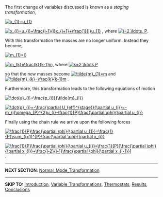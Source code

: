 The first change of variables discussed is known as a _staging transformation_,

<a href='http://www.codecogs.com/eqnedit.php?latex=x_{1}=u_{1}'><img src='http://latex.codecogs.com/gif.latex?x_{1}=u_{1}%.png' title='x_{1}=u_{1}' /></a>

<a href='http://www.codecogs.com/eqnedit.php?latex=x_{i}=u_{i}@plus;\frac{i-1}{i}x_{i@plus;1}@plus;\frac{1}{i}u_{1}'><img src='http://latex.codecogs.com/gif.latex?x_{i}=u_{i}+\frac{i-1}{i}x_{i+1}+\frac{1}{i}u_{1}%.png' title='x_{i}=u_{i}+\frac{i-1}{i}x_{i+1}+\frac{1}{i}u_{1}' /></a> , where <a href='http://www.codecogs.com/eqnedit.php?latex=i=2,\ldots, P'><img src='http://latex.codecogs.com/gif.latex?i=2,\ldots, P%.png' title='i=2,\ldots, P' /></a>.

With this transformation the masses are no longer uniform. Instead they become,

<a href='http://www.codecogs.com/eqnedit.php?latex=m_{1}=0'><img src='http://latex.codecogs.com/png.latex?m_{1}=0%.png' title='m_{1}=0' /></a>

<a href='http://www.codecogs.com/eqnedit.php?latex=m_{k}=\frac{k}{k-1}m,'><img src='http://latex.codecogs.com/png.latex?m_{k}=\frac{k}{k-1}m,%.png' title='m_{k}=\frac{k}{k-1}m,' /></a>   where    <a href='http://www.codecogs.com/eqnedit.php?latex=k=2,\ldots,P'><img src='http://latex.codecogs.com/png.latex?k=2,\ldots,P.%.png' title='k=2,\ldots,P' /></a>

so that the new masses become <a href='http://www.codecogs.com/eqnedit.php?latex=\tilde{m}_{1}=m'><img src='http://latex.codecogs.com/png.latex?\tilde{m}_{1}=m%.png' title='\tilde{m}_{1}=m' /></a> and <a href='http://www.codecogs.com/eqnedit.php?latex=\tilde{m}_{k}=\frac{k}{k-1}m'><img src='http://latex.codecogs.com/png.latex?\tilde{m}_{k}=\frac{k}{k-1}m%.png' title='\tilde{m}_{k}=\frac{k}{k-1}m' /></a> .

Furthermore, this transformation leads to the following equations of motion

<a href='http://www.codecogs.com/eqnedit.php?latex=\dot{u}_{i}=\frac{p_{i}}{\tilde{m}_{i}}'><img src='http://latex.codecogs.com/gif.latex?\dot{u}_{i}=\frac{p_{i}}{\tilde{m}_{i}}%.png' title='\dot{u}_{i}=\frac{p_{i}}{\tilde{m}_{i}}' /></a>

<a href='http://www.codecogs.com/eqnedit.php?latex=\dot{p}_{i}=-\frac{\partial U_{eff}^{stage}}{\partial u_{i}}=-m_{i}\omega_{P}^{2}u_{i}-\frac{1}{P}\frac{\partial \phi}{\partial u_{i}}'><img src='http://latex.codecogs.com/gif.latex?\dot{p}_{i}=-\frac{\partial U_{eff}^{stage}}{\partial u_{i}}=-m_{i}\omega_{P}^{2}u_{i}-\frac{1}{P}\frac{\partial \phi}{\partial u_{i}}%.png' title='\dot{p}_{i}=-\frac{\partial U_{eff}^{stage}}{\partial u_{i}}=-m_{i}\omega_{P}^{2}u_{i}-\frac{1}{P}\frac{\partial \phi}{\partial u_{i}}' /></a>

Finally using the chain rule we arrive upon the following forces

<a href='http://www.codecogs.com/eqnedit.php?latex=\frac{1}{P}\frac{\partial \phi}{\partial u_{1}}=\frac{1}{P}\sum_{i=1}^{P}\frac{\partial \phi}{\partial x_{i}}'><img src='http://latex.codecogs.com/gif.latex?\frac{1}{P}\frac{\partial \phi}{\partial u_{1}}=\frac{1}{P}\sum_{i=1}^{P}\frac{\partial \phi}{\partial x_{i}}%.png' title='\frac{1}{P}\frac{\partial \phi}{\partial u_{1}}=\frac{1}{P}\sum_{i=1}^{P}\frac{\partial \phi}{\partial x_{i}}' /></a>

<a href='http://www.codecogs.com/eqnedit.php?latex=\frac{\frac{1}{P}\partial \phi}{\partial u_{i}}=\frac{1}{P}[\frac{\partial \phi}{\partial x_{i}}@plus;\frac{i-2}{i-1}\frac{\partial \phi}{\partial x_{i-1}}]'><img src='http://latex.codecogs.com/gif.latex?\frac{1}{P}\frac{\partial \phi}{\partial u_{i}}=\frac{1}{P}[\frac{\partial \phi}{\partial x_{i}}+\frac{i-2}{i-1}\frac{\partial \phi}{\partial x_{i-1}}]%.png' title='\frac{1}{P}\frac{\partial \phi}{\partial u_{i}}=\frac{1}{P}[\frac{\partial \phi}{\partial x_{i}}+\frac{i-2}{i-1}\frac{\partial \phi}{\partial x_{i-1}}]' /></a>.


---

**NEXT SECTION**: [Normal\_Mode\_Transformation](Normal_Mode_Transformation.md)

---

**SKIP TO:** [Introduction](Introduction.md), [Variable\_Transformations](Variable_Transformations.md), [Thermostats](Thermostats.md), [Results](Results.md), [Conclusions](Conclusions.md)